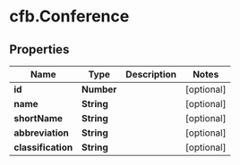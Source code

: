 # cfb.Conference

## Properties
Name | Type | Description | Notes
------------ | ------------- | ------------- | -------------
**id** | **Number** |  | [optional] 
**name** | **String** |  | [optional] 
**shortName** | **String** |  | [optional] 
**abbreviation** | **String** |  | [optional] 
**classification** | **String** |  | [optional] 


